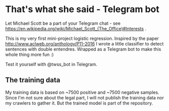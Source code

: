 # That's what she said - Telegram bot

Let Michael Scott be a part of your Telegram chat - see https://en.wikipedia.org/wiki/Michael_Scott_(The_Office)#Interests .

This is my very first mini-project logistic regression. Inspired by the paper http://www.aclweb.org/anthology/P11-2016 I wrote a little classifier to detect sentences with double entendres. Wrapped as a Telegram bot to make this whole thing more fun :)

Test it yourself with @twss_bot in Telegram.

## The training data

My training data is based on ~7500 positive and ~7500 negative samples. Since I'm not sure about the legal part, I will not publish the training data nor my crawlers to gather it.
But the trained model is part of the repository.
